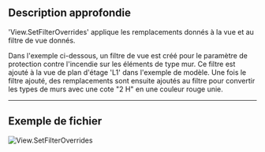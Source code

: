 ## Description approfondie
'View.SetFilterOverrides' applique les remplacements donnés à la vue et au filtre de vue donnés.

Dans l'exemple ci-dessous, un filtre de vue est créé pour le paramètre de protection contre l'incendie sur les éléments de type mur. Ce filtre est ajouté à la vue de plan d'étage 'L1' dans l'exemple de modèle. Une fois le filtre ajouté, des remplacements sont ensuite ajoutés au filtre pour convertir les types de murs avec une cote "2 H" en une couleur rouge unie.
___
## Exemple de fichier

![View.SetFilterOverrides](./Revit.Elements.Views.View.SetFilterOverrides_img.jpg)
